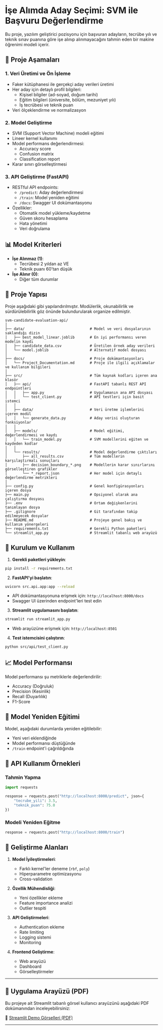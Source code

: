 # İşe Alımda Aday Seçimi: SVM ile Başvuru Değerlendirme

Bu proje, yazılım geliştirici pozisyonu için başvuran adayların, tecrübe yılı ve teknik sınav puanına göre işe alınıp alınmayacağını tahmin eden bir makine öğrenimi modeli içerir.

## 🎯 Proje Aşamaları

### 1. Veri Üretimi ve Ön İşleme
- Faker kütüphanesi ile gerçekçi aday verileri üretimi
- Her aday için detaylı profil bilgileri:
  - Kişisel bilgiler (ad-soyad, doğum tarihi)
  - Eğitim bilgileri (üniversite, bölüm, mezuniyet yılı)
  - İş tecrübesi ve teknik puan
- Veri ölçeklendirme ve normalizasyon

### 2. Model Geliştirme
- SVM (Support Vector Machine) modeli eğitimi
- Lineer kernel kullanımı
- Model performans değerlendirmesi:
  - Accuracy score
  - Confusion matrix
  - Classification report
- Karar sınırı görselleştirmesi

### 3. API Geliştirme (FastAPI)
- RESTful API endpoints:
  - `/predict`: Aday değerlendirmesi
  - `/train`: Model yeniden eğitimi
  - `/docs`: Swagger UI dokümantasyonu
- Özellikler:
  - Otomatik model yükleme/kaydetme
  - Güven skoru hesaplama
  - Hata yönetimi
  - Veri doğrulama

## 📊 Model Kriterleri

- **İşe Alınmaz (1)**:
  - Tecrübesi 2 yıldan az VE
  - Teknik puanı 60'tan düşük
- **İşe Alınır (0)**:
  - Diğer tüm durumlar

## 📁 Proje Yapısı

Proje aşağıdaki gibi yapılandırılmıştır. Modülerlik, okunabilirlik ve sürdürülebilirlik göz önünde bulundurularak organize edilmiştir.


```
svm-candidate-evaluation-api/
│
├── data/                              # Model ve veri dosyalarının saklandığı dizin
│   ├── best_model_linear.joblib       # En iyi performansı veren modelin kaydı
│   ├── candidate_data.csv             # Üretilen örnek aday verileri
│   └── model.joblib                   # Alternatif model dosyası
│
├── docs/                              # Proje dokümantasyonları
│   └── Project_Documentation.md       # Proje ile ilgili açıklamalar ve kullanım bilgileri
│
├── src/                               # Tüm kaynak kodları içeren ana klasör
│   ├── api/                           # FastAPI tabanlı REST API endpointleri
│   │   ├── app.py                     # Uygulamanın ana API dosyası
│   │   └── test_client.py             # API testleri için basit istemci
│   │
│   ├── data/                          # Veri üretme işlemlerini içeren modül
│   │   └── generate_data.py           # Aday verisi oluşturan fonksiyonlar
│   │
│   ├── models/                        # Model eğitimi, değerlendirmesi ve kaydı
│   │   └── train_model.py             # SVM modellerini eğiten ve kaydeden kodlar
│   │
│   └── results/                       # Model değerlendirme çıktıları
│       ├── all_results.csv            # Tüm modellerin karşılaştırmalı sonuçları
│       ├── decision_boundary_*.png    # Modellerin karar sınırlarını görselleştiren grafikler
│       └── *_report.json              # Her model için detaylı değerlendirme metrikleri
│
├── config.py                          # Genel konfigürasyonları içeren dosya
├── main.py                            # Opsiyonel olarak ana çalıştırma dosyası
├── .env                               # Ortam değişkenlerini tanımlayan dosya
├── .gitignore                         # Git tarafından takip edilmeyecek dosyalar
├── README.md                          # Projeye genel bakış ve kullanım yönergeleri
├── requirements.txt                   # Gerekli Python paketleri
└── streamlit_app.py                   # Streamlit tabanlı web arayüzü

```

## 🚀 Kurulum ve Kullanım

1. **Gerekli paketleri yükleyin**:
```bash
pip install -r requirements.txt
```

2. **FastAPI'yi başlatın**:
```bash
uvicorn src.api.app:app --reload
```
- API dokümantasyonuna erişmek için: `http://localhost:8000/docs`
- Swagger UI üzerinden endpoint'leri test edin

3. **Streamlit uygulamasını başlatın**:
```bash
streamlit run streamlit_app.py
```
- Web arayüzüne erişmek için: `http://localhost:8501`

4. **Test istemcisini çalıştırın**:
```bash
python src/api/test_client.py
```

## 📈 Model Performansı

Model performansı şu metriklerle değerlendirilir:
- Accuracy (Doğruluk)
- Precision (Kesinlik)
- Recall (Duyarlılık)
- F1-Score

## 🔄 Model Yeniden Eğitimi

Model, aşağıdaki durumlarda yeniden eğitilebilir:
- Yeni veri eklendiğinde
- Model performansı düştüğünde
- `/train` endpoint'i çağrıldığında

## 📱 API Kullanım Örnekleri

### Tahmin Yapma
```python
import requests

response = requests.post("http://localhost:8000/predict", json={
    "tecrube_yili": 3.5,
    "teknik_puan": 75.0
})
```

### Modeli Yeniden Eğitme
```python
response = requests.post("http://localhost:8000/train")
```

## 🔮 Geliştirme Alanları

1. **Model İyileştirmeleri**:
   - Farklı kernel'ler deneme (`rbf`, `poly`)
   - Hiperparametre optimizasyonu
   - Cross-validation

2. **Özellik Mühendisliği**:
   - Yeni özellikler ekleme
   - Feature importance analizi
   - Outlier tespiti

3. **API Geliştirmeleri**:
   - Authentication ekleme
   - Rate limiting
   - Logging sistemi
   - Monitoring

4. **Frontend Geliştirme**:
   - Web arayüzü
   - Dashboard
   - Görselleştirmeler

---
## 🎥 Uygulama Arayüzü (PDF)

Bu projeye ait Streamlit tabanlı görsel kullanıcı arayüzünü aşağıdaki PDF dokümanından inceleyebilirsiniz:

📄 [Streamlit Demo Görselleri (PDF)](assets/streamlit-demo.pdf)

---